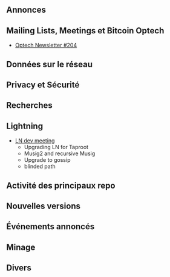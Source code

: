 ## Annonces

## Mailing Lists, Meetings et Bitcoin Optech

* [Optech Newsletter #204](https://bitcoinops.org/en/newsletters/2022/06/15/)

## Données sur le réseau

## Privacy et Sécurité

## Recherches

## Lightning

* [LN dev meeting](https://lists.linuxfoundation.org/pipermail/lightning-dev/2022-June/003600.html)
    * Upgrading LN for Taproot
    * Musig2 and recursive Musig
    * Upgrade to gossip
    * blinded path

## Activité des principaux repo

## Nouvelles versions

## Événements annoncés

## Minage

## Divers
